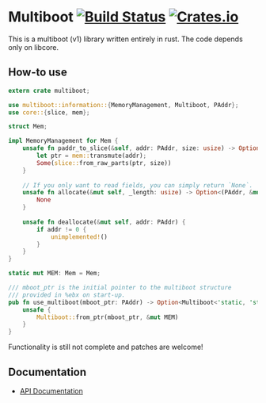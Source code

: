 # Multiboot [![Build Status](https://travis-ci.org/gz/rust-multiboot.svg)](https://travis-ci.org/gz/rust-multiboot) [![Crates.io](https://img.shields.io/crates/v/multiboot.svg)](https://crates.io/crates/multiboot)

This is a multiboot (v1) library written entirely in rust. The code depends only on libcore.

## How-to use
```rust
extern crate multiboot;

use multiboot::information::{MemoryManagement, Multiboot, PAddr};
use core::{slice, mem};

struct Mem;

impl MemoryManagement for Mem {
    unsafe fn paddr_to_slice(&self, addr: PAddr, size: usize) -> Option<&'static [u8]> {
        let ptr = mem::transmute(addr);
        Some(slice::from_raw_parts(ptr, size))
    }
    
    // If you only want to read fields, you can simply return `None`.
    unsafe fn allocate(&mut self, _length: usize) -> Option<(PAddr, &mut [u8])> {
        None
    }
    
    unsafe fn deallocate(&mut self, addr: PAddr) {
        if addr != 0 {
            unimplemented!()
        }
    }
}

static mut MEM: Mem = Mem;

/// mboot_ptr is the initial pointer to the multiboot structure
/// provided in %ebx on start-up.
pub fn use_multiboot(mboot_ptr: PAddr) -> Option<Multiboot<'static, 'static>> {
    unsafe {
        Multiboot::from_ptr(mboot_ptr, &mut MEM)
    }
}
```

Functionality is still not complete and patches are welcome!

## Documentation
* [API Documentation](https://docs.rs/multiboot/0.6.0)
